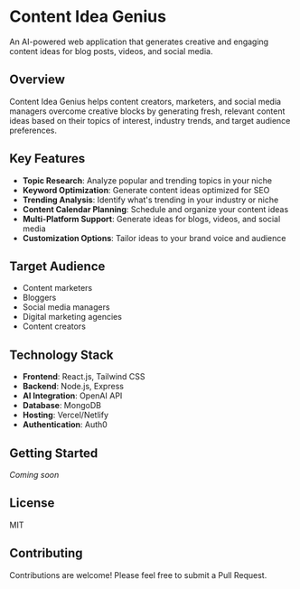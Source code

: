 # Content Idea Genius

An AI-powered web application that generates creative and engaging content ideas for blog posts, videos, and social media.

## Overview

Content Idea Genius helps content creators, marketers, and social media managers overcome creative blocks by generating fresh, relevant content ideas based on their topics of interest, industry trends, and target audience preferences.

## Key Features

- **Topic Research**: Analyze popular and trending topics in your niche
- **Keyword Optimization**: Generate content ideas optimized for SEO
- **Trending Analysis**: Identify what's trending in your industry or niche
- **Content Calendar Planning**: Schedule and organize your content ideas
- **Multi-Platform Support**: Generate ideas for blogs, videos, and social media
- **Customization Options**: Tailor ideas to your brand voice and audience

## Target Audience

- Content marketers
- Bloggers
- Social media managers
- Digital marketing agencies
- Content creators

## Technology Stack

- **Frontend**: React.js, Tailwind CSS
- **Backend**: Node.js, Express
- **AI Integration**: OpenAI API
- **Database**: MongoDB
- **Hosting**: Vercel/Netlify
- **Authentication**: Auth0

## Getting Started

*Coming soon*

## License

MIT

## Contributing

Contributions are welcome! Please feel free to submit a Pull Request.